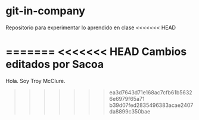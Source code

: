 # git-in-company
Repositorio para experimentar lo aprendido en clase
<<<<<<< HEAD

=======
<<<<<<< HEAD
Cambios editados por Sacoa
=======
Hola. Soy Troy McClure.
>>>>>>> ea3d7643d71e168ac7cfb61b56326e6979f65a71
>>>>>>> b39d07fed2835496383acae2407da8899c350bae
